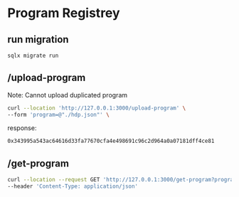 # Program Registrey

## run migration

```sh
sqlx migrate run
```

## /upload-program

Note: Cannot upload duplicated program

```sh
curl --location 'http://127.0.0.1:3000/upload-program' \
--form 'program=@"./hdp.json"' \
```

response:

```sh
0x343995a543ac64616d33fa77670cfa4e498691c96c2d964a0a07181dff4ce81
```

## /get-program

```sh
curl --location --request GET 'http://127.0.0.1:3000/get-program?program_hash=0x343995a543ac64616d33fa77670cfa4e498691c96c2d964a0a07181dff4ce81' \
--header 'Content-Type: application/json'
```

